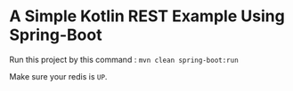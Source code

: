 # A Simple Kotlin REST Example Using Spring-Boot

Run this project by this command : `mvn clean spring-boot:run`

Make sure your redis is `UP`.

